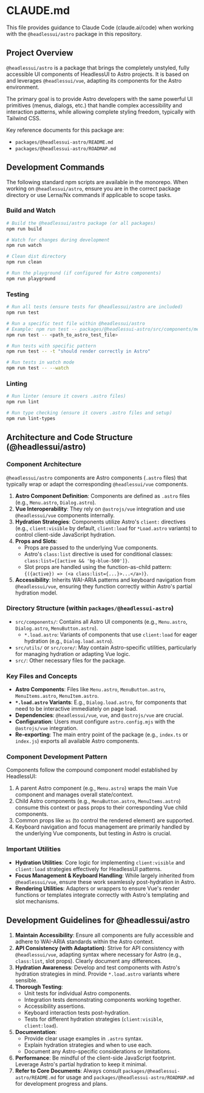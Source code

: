 # CLAUDE.md

This file provides guidance to Claude Code (claude.ai/code) when working with the `@headlessui/astro` package in this repository.

## Project Overview

`@headlessui/astro` is a package that brings the completely unstyled, fully accessible UI components of HeadlessUI to Astro projects. It is based on and leverages `@headlessui/vue`, adapting its components for the Astro environment.

The primary goal is to provide Astro developers with the same powerful UI primitives (menus, dialogs, etc.) that handle complex accessibility and interaction patterns, while allowing complete styling freedom, typically with Tailwind CSS.

Key reference documents for this package are:
- `packages/@headlessui-astro/README.md`
- `packages/@headlessui-astro/ROADMAP.md`

## Development Commands

The following standard npm scripts are available in the monorepo. When working on `@headlessui/astro`, ensure you are in the correct package directory or use Lerna/Nx commands if applicable to scope tasks.

### Build and Watch

```bash
# Build the @headlessui/astro package (or all packages)
npm run build

# Watch for changes during development
npm run watch

# Clean dist directory
npm run clean

# Run the playground (if configured for Astro components)
npm run playground
```

### Testing

```bash
# Run all tests (ensure tests for @headlessui/astro are included)
npm run test

# Run a specific test file within @headlessui/astro
# Example: npm run test -- packages/@headlessui-astro/src/components/menu/menu.test.ts
npm run test -- <path_to_astro_test_file>

# Run tests with specific pattern
npm run test -- -t "should render correctly in Astro"

# Run tests in watch mode
npm run test -- --watch
```

### Linting

```bash
# Run linter (ensure it covers .astro files)
npm run lint

# Run type checking (ensure it covers .astro files and setup)
npm run lint-types
```

## Architecture and Code Structure (@headlessui/astro)

### Component Architecture

`@headlessui/astro` components are Astro components (`.astro` files) that typically wrap or adapt the corresponding `@headlessui/vue` components.

1.  **Astro Component Definition**: Components are defined as `.astro` files (e.g., `Menu.astro`, `Dialog.astro`).
2.  **Vue Interoperability**: They rely on `@astrojs/vue` integration and use `@headlessui/vue` components internally.
3.  **Hydration Strategies**: Components utilize Astro's `client:` directives (e.g., `client:visible` by default, `client:load` for `*Load.astro` variants) to control client-side JavaScript hydration.
4.  **Props and Slots**:
    *   Props are passed to the underlying Vue components.
    *   Astro's `class:list` directive is used for conditional classes: `class:list={[active && 'bg-blue-500']}`.
    *   Slot props are handled using the function-as-child pattern: `{({active}) => (<a class:list={...}>...</a>)}`.
5.  **Accessibility**: Inherits WAI-ARIA patterns and keyboard navigation from `@headlessui/vue`, ensuring they function correctly within Astro's partial hydration model.

### Directory Structure (within `packages/@headlessui-astro`)

- `src/components/`: Contains all Astro UI components (e.g., `Menu.astro`, `Dialog.astro`, `MenuButton.astro`).
    - `*.load.astro`: Variants of components that use `client:load` for eager hydration (e.g., `Dialog.load.astro`).
- `src/utils/` or `src/core/`: May contain Astro-specific utilities, particularly for managing hydration or adapting Vue logic.
- `src/`: Other necessary files for the package.

### Key Files and Concepts

- **Astro Components**: Files like `Menu.astro`, `MenuButton.astro`, `MenuItems.astro`, `MenuItem.astro`.
- **`*.load.astro` Variants**: E.g., `Dialog.load.astro`, for components that need to be interactive immediately on page load.
- **Dependencies**: `@headlessui/vue`, `vue`, and `@astrojs/vue` are crucial.
- **Configuration**: Users must configure `astro.config.mjs` with the `@astrojs/vue` integration.
- **Re-exporting**: The main entry point of the package (e.g., `index.ts` or `index.js`) exports all available Astro components.

### Component Development Pattern

Components follow the compound component model established by HeadlessUI:
1.  A parent Astro component (e.g., `Menu.astro`) wraps the main Vue component and manages overall state/context.
2.  Child Astro components (e.g., `MenuButton.astro`, `MenuItems.astro`) consume this context or pass props to their corresponding Vue child components.
3.  Common props like `as` (to control the rendered element) are supported.
4.  Keyboard navigation and focus management are primarily handled by the underlying Vue components, but testing in Astro is crucial.

### Important Utilities

- **Hydration Utilities**: Core logic for implementing `client:visible` and `client:load` strategies effectively for HeadlessUI patterns.
- **Focus Management & Keyboard Handling**: While largely inherited from `@headlessui/vue`, ensure these work seamlessly post-hydration in Astro.
- **Rendering Utilities**: Adapters or wrappers to ensure Vue's render functions or templates integrate correctly with Astro's templating and slot mechanisms.

## Development Guidelines for @headlessui/astro

1.  **Maintain Accessibility**: Ensure all components are fully accessible and adhere to WAI-ARIA standards within the Astro context.
2.  **API Consistency (with Adaptation)**: Strive for API consistency with `@headlessui/vue`, adapting syntax where necessary for Astro (e.g., `class:list`, slot props). Clearly document any differences.
3.  **Hydration Awareness**: Develop and test components with Astro's hydration strategies in mind. Provide `*.load.astro` variants where sensible.
4.  **Thorough Testing**:
    *   Unit tests for individual Astro components.
    *   Integration tests demonstrating components working together.
    *   Accessibility assertions.
    *   Keyboard interaction tests post-hydration.
    *   Tests for different hydration strategies (`client:visible`, `client:load`).
5.  **Documentation**:
    *   Provide clear usage examples in `.astro` syntax.
    *   Explain hydration strategies and when to use each.
    *   Document any Astro-specific considerations or limitations.
6.  **Performance**: Be mindful of the client-side JavaScript footprint. Leverage Astro's partial hydration to keep it minimal.
7.  **Refer to Core Documents**: Always consult `packages/@headlessui-astro/README.md` for usage and `packages/@headlessui-astro/ROADMAP.md` for development progress and plans.